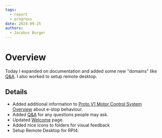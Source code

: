 ```yaml
---
tags:
  - report
  - progress
date: 2024-09-25
authors:
  - Jacobus Burger
---
```


# Overview
Today I expanded on documentation and added some new "domains" like [Q&A](Resources/Q&A.md). I also worked to setup remote desktop.

## Details
- Added additional information to [Proto V1 Motor Control System Overview](Archive/Proto%20V1%20Motor%20Control%20System%20Overview.md) about e-stop behaviour.
- Added [Q&A](Resources/Q&A.md) for any questions people may ask.
- Updated [Welcome](Welcome.md) page.
- Added nice icons to folders for visual feedback
- Setup Remote Desktop for RPI4.